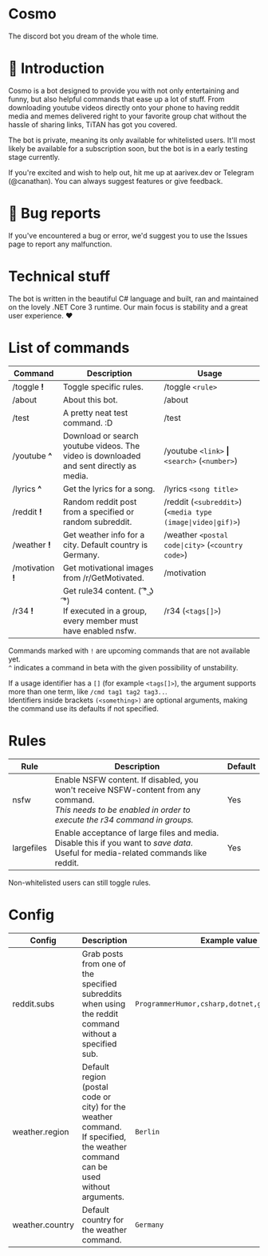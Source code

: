 # Cosmo
The discord bot you dream of the whole time.

# 🎃 Introduction
Cosmo is a bot designed to provide you with not only entertaining and funny, but also helpful commands that ease up a lot of stuff. From downloading youtube videos directly onto your phone to having reddit media and memes delivered right to your favorite group chat without the hassle of sharing links, TiTAN has got you covered.

The bot is private, meaning its only available for whitelisted users. It'll most likely be available for a subscription soon, but the bot is in a early testing stage currently.

If you're excited and wish to help out, hit me up at aarivex.dev or Telegram (@canathan).
You can always suggest features or give feedback.

# 👻 Bug reports
If you've encountered a bug or error, we'd suggest you to use the Issues page to report any malfunction.

# Technical stuff
The bot is written in the beautiful C# language and built, ran and maintained on the lovely .NET Core 3 runtime. Our main focus is stability and a great user experience. ❤️

# List of commands
| Command | Description | Usage |
| ------- | ----------- | ----- |
| /toggle **!** | Toggle specific rules. | /toggle ``<rule>`` |
| /about | About this bot. | /about |
| /test | A pretty neat test command. :D | /test |
| /youtube **^** | Download or search youtube videos. The video is downloaded and sent directly as media. | /youtube ``<link>`` **\|** ``<search>`` (``<number>``) |
| /lyrics **^** | Get the lyrics for a song. | /lyrics ``<song title>`` |
| /reddit **!** | Random reddit post from a specified or random subreddit. | /reddit (``<subreddit>``) (``<media type (image\|video\|gif)>``) |
| /weather **!** | Get weather info for a city. Default country is Germany. | /weather ``<postal code\|city>`` (``<country code>``) |
| /motivation **!** | Get motivational images from /r/GetMotivated. | /motivation |
| /r34 **!** | Get rule34 content. ( ͡° ͜ʖ ͡°)<br>If executed in a group, every member must have enabled nsfw. | /r34 (``<tags[]>``) |

Commands marked with ``!`` are upcoming commands that are not available yet.  
``^`` indicates a command in beta with the given possibility of unstability.  

If a usage identifier has a ``[]`` (for example ``<tags[]>``), the argument supports more than one term, like ``/cmd tag1 tag2 tag3..``.  
Identifiers inside brackets ``(<something>)`` are optional arguments, making the command use its defaults if not specified.

# Rules
| Rule | Description | Default |
| ---- | ----------- | ------- |
| nsfw | Enable NSFW content. If disabled, you won't receive NSFW-content from any command.<br>_This needs to be enabled in order to execute the r34 command in groups._ | Yes |
| largefiles | Enable acceptance of large files and media. Disable this if you want to _save data_.<br>Useful for media-related commands like reddit. | Yes |

Non-whitelisted users can still toggle rules.

# Config
| Config | Description | Example value |
| ------ | ----------- | ------------- |
| reddit.subs | Grab posts from one of the specified subreddits when using the reddit command without a specified sub. | ``ProgrammerHumor,csharp,dotnet,gifs,dashcamgifs`` |
| weather.region | Default region (postal code or city) for the weather command. If specified, the weather command can be used without arguments. | ``Berlin``
| weather.country | Default country for the weather command. | ``Germany``
